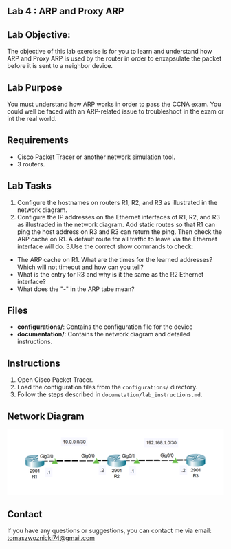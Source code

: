 ## Lab 4 : ARP and Proxy ARP

## Lab Objective:
The objective of this lab exercise is for you to learn and understand how ARP and Proxy ARP is used by the router in order to enxapsulate the packet before it is sent to a neighbor device.

## Lab Purpose
You must understand how ARP works in order to pass the CCNA exam. You could well be faced with an ARP-related issue to troubleshoot in the exam or int the real world.

## Requirements
- Cisco Packet Tracer or another network simulation tool.
- 3 routers.

## Lab Tasks 
1. Configure the hostnames on routers R1, R2, and R3 as illustrated in the network diagram.
2. Configure the IP addresses on the Ethernet interfaces of R1, R2, and R3 as illustraded in the network diagram. Add static routes so that R1 can ping the host address on R3 and R3 can return the ping. Then check the ARP cache on R1. A default route for all traffic to leave via the Ethernet interface will do.
3.Use the correct show commands to check:
- The ARP cache on R1. What are the times for the learned addresses? Which will not timeout and how can you tell?
- What is the entry for R3 and why is it the same as the R2 Ethernet interface?
- What does the "-" in the ARP tabe mean?

## Files
- **configurations/**: Contains the configuration file for the device
- **documentation/**: Contains the network diagram and detailed instructions.

## Instructions
1. Open Cisco Packet Tracer.
2. Load the configuration files from the `configurations/` directory.
3. Follow the steps described in `documetation/lab_instructions.md`.

## Network Diagram
![Network Diagram](documentation/network_diagram.png)

## Contact 
If you have any questions or suggestions, you can contact me via email: tomaszwoznicki74@gmail.com